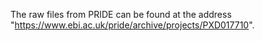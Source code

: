 The raw files from PRIDE can be found at the address "https://www.ebi.ac.uk/pride/archive/projects/PXD017710".